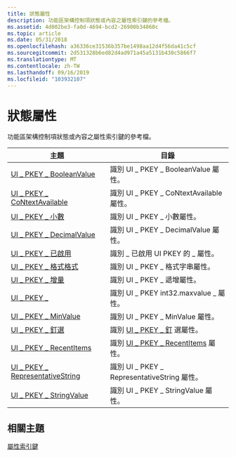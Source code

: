 ```yaml
---
title: 狀態屬性
description: 功能區架構控制項狀態或內容之屬性索引鍵的參考檔。
ms.assetid: 4d002be3-fa0d-4694-bcd2-26900b34060c
ms.topic: article
ms.date: 05/31/2018
ms.openlocfilehash: a36336ce31536b357be1498aa12d4f56da41c5cf
ms.sourcegitcommit: 2d531328b6ed82d4ad971a45a5131b430c5866f7
ms.translationtype: MT
ms.contentlocale: zh-TW
ms.lasthandoff: 09/16/2019
ms.locfileid: "103932107"
---
```

# <a name="state-properties"></a>狀態屬性

功能區架構控制項狀態或內容之屬性索引鍵的參考檔。



| 主題                                                                                                | 目錄                                                                                                               |
|------------------------------------------------------------------------------------------------------|------------------------------------------------------------------------------------------------------------------------|
| [UI \_ PKEY \_ BooleanValue](windowsribbon-reference-properties-uipkey-booleanvalue.md)                 | 識別 UI \_ PKEY \_ BooleanValue 屬性。<br/>                                                             |
| [UI \_ PKEY \_ CoNtextAvailable](windowsribbon-reference-properties-uipkey-contextavailable.md)         | 識別 UI \_ PKEY \_ CoNtextAvailable 屬性。<br/>                                                         |
| [UI \_ PKEY \_ 小數](windowsribbon-reference-properties-uipkey-decimalplaces.md)               | 識別 UI \_ PKEY \_ 小數屬性。<br/>                                                            |
| [UI \_ PKEY \_ DecimalValue](windowsribbon-reference-properties-uipkey-decimalvalue.md)                 | 識別 UI \_ PKEY \_ DecimalValue 屬性。<br/>                                                             |
| [UI \_ PKEY \_ 已啟用](windowsribbon-reference-properties-uipkey-enabled.md)                           | 識別 \_ 已啟用 UI PKEY 的 \_ 屬性。<br/>                                                                  |
| [UI \_ PKEY \_ 格式格式](windowsribbon-reference-properties-uipkey-formatstring.md)                 | 識別 UI \_ PKEY \_ 格式字串屬性。<br/>                                                             |
| [UI \_ PKEY \_ 增量](windowsribbon-reference-properties-uipkey-increment.md)                       | 識別 UI \_ PKEY \_ 遞增屬性。<br/>                                                                |
| [UI \_ PKEY \_](windowsribbon-reference-properties-uipkey-maxvalue.md)                         | 識別 UI \_ PKEY int32.maxvalue \_ 屬性。<br/>                                                                 |
| [UI \_ PKEY \_ MinValue](windowsribbon-reference-properties-uipkey-minvalue.md)                         | 識別 UI \_ PKEY \_ MinValue 屬性。<br/>                                                                 |
| [UI \_ PKEY \_ 釘選](windowsribbon-reference-properties-uipkey-pinned.md)                             | 識別 [UI \_ PKEY \_ 釘](windowsribbon-reference-properties-uipkey-pinned.md) 選屬性。<br/>           |
| [UI \_ PKEY \_ RecentItems](windowsribbon-reference-properties-uipkey-recentitems.md)                   | 識別 [UI \_ PKEY \_ RecentItems](windowsribbon-reference-properties-uipkey-recentitems.md) 屬性。<br/> |
| [UI \_ PKEY \_ RepresentativeString](windowsribbon-reference-properties-uipkey-representativestring.md) | 識別 UI \_ PKEY \_ RepresentativeString 屬性。<br/>                                                     |
| [UI \_ PKEY \_ StringValue](windowsribbon-reference-properties-uipkey-stringvalue.md)                   | 識別 UI \_ PKEY \_ StringValue 屬性。<br/>                                                              |



 

## <a name="related-topics"></a>相關主題

<dl> <dt>

[屬性索引鍵](windowsribbon-reference-properties.md)
</dt> </dl>

 

 





